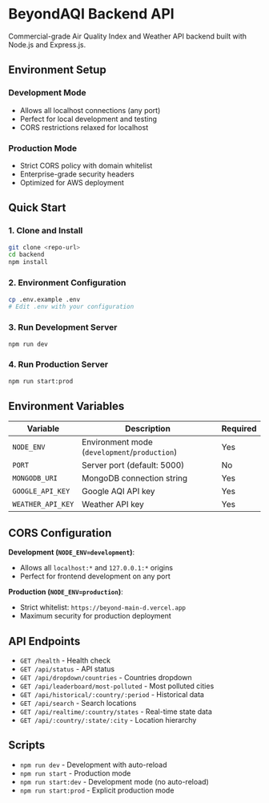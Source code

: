 # BeyondAQI Backend API

Commercial-grade Air Quality Index and Weather API backend built with Node.js and Express.js.

## Environment Setup

### Development Mode
- Allows all localhost connections (any port)
- Perfect for local development and testing
- CORS restrictions relaxed for localhost

### Production Mode  
- Strict CORS policy with domain whitelist
- Enterprise-grade security headers
- Optimized for AWS deployment

## Quick Start

### 1. Clone and Install
```bash
git clone <repo-url>
cd backend
npm install
```

### 2. Environment Configuration
```bash
cp .env.example .env
# Edit .env with your configuration
```

### 3. Run Development Server
```bash
npm run dev
```

### 4. Run Production Server
```bash
npm run start:prod
```

## Environment Variables

| Variable | Description | Required |
|----------|-------------|----------|
| `NODE_ENV` | Environment mode (`development`/`production`) | Yes |
| `PORT` | Server port (default: 5000) | No |
| `MONGODB_URI` | MongoDB connection string | Yes |
| `GOOGLE_API_KEY` | Google AQI API key | Yes |
| `WEATHER_API_KEY` | Weather API key | Yes |

## CORS Configuration

**Development (`NODE_ENV=development`)**:
- Allows all `localhost:*` and `127.0.0.1:*` origins
- Perfect for frontend development on any port

**Production (`NODE_ENV=production`)**:
- Strict whitelist: `https://beyond-main-d.vercel.app`
- Maximum security for production deployment

## API Endpoints

- `GET /health` - Health check
- `GET /api/status` - API status
- `GET /api/dropdown/countries` - Countries dropdown
- `GET /api/leaderboard/most-polluted` - Most polluted cities
- `GET /api/historical/:country/:period` - Historical data
- `GET /api/search` - Search locations
- `GET /api/realtime/:country/states` - Real-time state data
- `GET /api/:country/:state/:city` - Location hierarchy

## Scripts

- `npm run dev` - Development with auto-reload
- `npm run start` - Production mode
- `npm run start:dev` - Development mode (no auto-reload)
- `npm run start:prod` - Explicit production mode